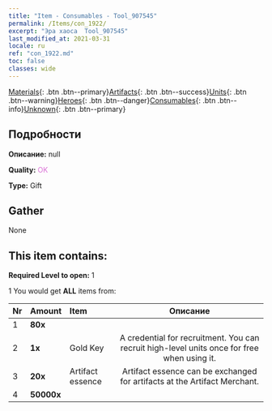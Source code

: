 ```yaml
---
title: "Item - Consumables - Tool_907545"
permalink: /Items/con_1922/
excerpt: "Эра хаоса  Tool_907545"
last_modified_at: 2021-03-31
locale: ru
ref: "con_1922.md"
toc: false
classes: wide
---
```

 [Materials](/ru/Items/){: .btn .btn--primary}[Artifacts](/ru/Items/Artifacts/){: .btn .btn--success}[Units](/ru/Items/Units/){: .btn .btn--warning}[Heroes](/ru/Items/Heroes/){: .btn .btn--danger}[Consumables](/ru/Items/Consumables/){: .btn .btn--info}[Unknown](/ru/Items/Unknown/){: .btn .btn--primary}

## Подробности
 **Описание:** null

 **Quality:** <span style="color: #DA70D6">OK</span>

 **Type:** Gift

## Gather

  None

## This item contains:

 **Required Level to open:** 1

 1 You would get **ALL** items  from:

  | Nr | Amount |     Item    | Описание |
  |:---|:-------|:------------|:-----------:|
  | 1 |  **80x** | <i class="fas fa-gem"/> |  | 
  | 2 |  **1x** | Gold Key | A credential for recruitment. You can recruit high-level units once for free when using it.  | 
  | 3 |  **20x** | Artifact essence | Artifact essence can be exchanged for artifacts at the Artifact Merchant.  | 
  | 4 |  **50000x** | <i class="fas fa-coins"/> |  | 
